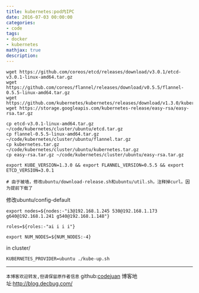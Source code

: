 ```yaml
---
title: kubernetes:pod内IPC
date: 2016-07-03 00:00:00
categories:
- code
tags: 
- docker
- kubernetes
mathjax: true
description: 
---
```




```
wget https://github.com/coreos/etcd/releases/download/v3.0.1/etcd-v3.0.1-linux-amd64.tar.gz
wget https://github.com/coreos/flannel/releases/download/v0.5.5/flannel-0.5.5-linux-amd64.tar.gz
wget https://github.com/kubernetes/kubernetes/releases/download/v1.3.0/kubernetes.tar.gz
wget https://storage.googleapis.com/kubernetes-release/easy-rsa/easy-rsa.tar.gz

cp etcd-v3.0.1-linux-amd64.tar.gz ~/code/kubernetes/cluster/ubuntu/etcd.tar.gz
cp flannel-0.5.5-linux-amd64.tar.gz ~/code/kubernetes/cluster/ubuntu/flannel.tar.gz
cp kubernetes.tar.gz ~/code/kubernetes/cluster/ubuntu/kubernetes.tar.gz
cp easy-rsa.tar.gz ~/code/kubernetes/cluster/ubuntu/easy-rsa.tar.gz

export KUBE_VERSION=1.3.0 && export FLANNEL_VERSION=0.5.5 && export ETCD_VERSION=3.0.1

# 由于被墙，修改ubuntu/download-release.sh和ubuntu/util.sh，注释掉curl。因为提前下载了
```

<!--more-->

修改ubuntu/config-default
```
export nodes=${nodes:-"i3@192.168.1.245 530@192.168.1.173 g640@192.168.1.241 g540@192.168.1.148"}

roles=${roles:-"ai i i i"}

export NUM_NODES=${NUM_NODES:-4}
```

in cluster/

```
KUBERNETES_PROVIDER=ubuntu ./kube-up.sh
```


----------------------------

`本博客欢迎转发,但请保留原作者信息`
github:[codejuan](https://github.com/CodeJuan)
博客地址:http://blog.decbug.com/


